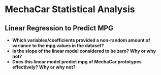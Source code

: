 # MechaCar Statistical Analysis

## Linear Regression to Predict MPG
  - **Which variables/coefficients provided a non-random amount of variance to the mpg values in the dataset?**
  - **Is the slope of the linear model considered to be zero? Why or why not?**
  - **Does this linear model predict mpg of MechaCar prototypes effectively? Why or why not?**
